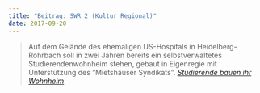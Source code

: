 ```yaml
---
title: "Beitrag: SWR 2 (Kultur Regional)"
date: 2017-09-20
---
```


> Auf dem Gelände des ehemaligen US-Hospitals in Heidelberg-Rohrbach soll in zwei Jahren bereits ein selbstverwaltetes Studierendenwohnheim stehen, gebaut in Eigenregie mit Unterstützung des “Mietshäuser Syndikats”.
> <cite><a href="https://www.swr.de/swr2/kultur-info/collegium-academicum-studentenheim-heidelberg/-/id=9597116/did=20315166/nid=9597116/13ppmdh/index.html">Studierende bauen ihr Wohnheim</a></cite>

